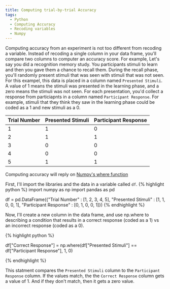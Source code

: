 ```yaml
---
title: Computing trial-by-trial Accuracy
tags:
  - Python
  - Computing Accuracy 
  - Recoding variables
  - Numpy
---
```


Computing accuracy from an experiment is not too different from recoding a variable.  Instead of recoding a single column in your data frame, you'll compare two columns to computer an accuracy score.  For example, Let's say you did a recognition memory study. You participants stimuli to learn and then you gave them a chance to recall them.  During the recall phase, you'll randomly present stimuli that was seen with stimuli that was not seen.  For this exampel, this data is placed in a column named `Presented Stimuli`.  A value of 1 means the stimuli was presented in the learning phase, and a zero means the stimuli was not seen.  For each presentation, you'd collect a response from particiapnts in a column named `Participant Response`.  For example, stimuli that they think they saw in the learning phase could be coded as a 1 and new stimuli as a 0.  

<!--more-->

| Trial Number | Presented Stimuli | Participant Response |
| ------------ | ----------------- | -------------------- |
| 1 | 1 | 0 |
| 2 | 1 | 1 |
| 3 | 0 | 0 |
| 4 | 0 | 0 |
| 5 | 1 | 1 |

Computing accuracy will reply on [Numpy's where function](https://numpy.org/doc/2.3/reference/generated/numpy.where.html)

First, I'll import the libraries and the data in a variable called `df`.
{% highlight python %}
import numpy as np
import pandas as pd

df = pd.DataFrame({"Trial Number" : [1, 2, 3, 4, 5], "Presented Stimuli" : [1, 1, 0, 0, 1], "Participant Response" : [0, 1, 0, 0, 1]})
{% endhighlight %}

Now, I'll create a new column in the data frame, and use np.where to describing a condition that results in a correct response (coded as a 1) vs an incorrect response (coded as a 0).

{% highlight python %}

df["Correct Response"] = np.where(df["Presented Stimuli"] == df["Participant Response"], 1, 0)

{% endhighlight %}

This statment compares the `Presented Stimuli` column to the `Participant Response` column.  If the values match, the the `Correct Response` column gets a value of 1.  And if they don't match, then it gets a zero value.
